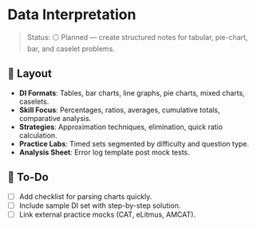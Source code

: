 # Data Interpretation

>Status: ⚪ Planned — create structured notes for tabular, pie-chart, bar, and caselet problems.

## 🧾 Layout

- **DI Formats**: Tables, bar charts, line graphs, pie charts, mixed charts, caselets.
- **Skill Focus**: Percentages, ratios, averages, cumulative totals, comparative analysis.
- **Strategies**: Approximation techniques, elimination, quick ratio calculation.
- **Practice Labs**: Timed sets segmented by difficulty and question type.
- **Analysis Sheet**: Error log template post mock tests.

## 📌 To-Do

- [ ] Add checklist for parsing charts quickly.
- [ ] Include sample DI set with step-by-step solution.
- [ ] Link external practice mocks (CAT, eLitmus, AMCAT).
